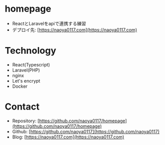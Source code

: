 # homepage
- ReactとLaravelをapiで連携する練習
- デプロイ先: [https://naoya0117.com](https://naoya0117.com)
# Technology
- React(Typescript)
- Laravel(PHP)
- nginx
- Let's encrypt
- Docker
# Contact
- Repository: [https://github.com/naoya0117/homepage](https://github.com/naoya0117/homepage)
- Github: [https://github.com/naoya0117](https://github.com/naoya0117)
- Blog: [https://naoya0117.com](https://naoya0117.com)
